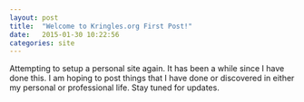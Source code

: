 ```yaml
---
layout: post
title:  "Welcome to Kringles.org First Post!"
date:   2015-01-30 10:22:56
categories: site 
---
```

Attempting to setup a personal site again.  It has been a while since I have done this.  I am hoping to post things that I have done or discovered in either my personal or professional life.  Stay tuned for updates.

